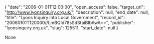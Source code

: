 {
  "date": "2006-01-01T12:00:00", 
  "open_access": false, 
  "target_url": "http://www.lyonsinquiry.org.uk/", 
  "description": null, 
  "end_date": null, 
  "title": "Lyons Inquiry into Local Government", 
  "record_id": "20060101T120000//LmBQId78sSdStaiBIbAwA==", 
  "publisher": "lyonsinquiry.org.uk", 
  "slug": 125511, 
  "start_date": null
}

None